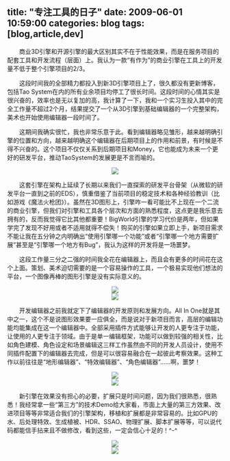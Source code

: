 title: "专注工具的日子"
date: 2009-06-01 10:59:00
categories: blog
tags: [blog,article,dev]
---    
    
　　商业3D引擎和开源引擎的最大区别其实不在于性能效果，而是在服务项目的配套工具和开发流程（层面）上。我认为一款“有作为”的商业引擎在工具上的开发量不低于整个引擎项目的2/3。  
  

　　这段时间我的全部精力都投入到新3D引擎项目上了，很久都没有更新博客，包括Tao System在内的所有业余项目均停工了很长时间。这段时间的心情其实是很兴奋的，效率也是无以复加的高，我计算了一下，我和一个实习生投入其中的完全工作量不超过2个月，结果提交了一个从3D引擎到基础编辑器的一个完整架构，美术也开始使用编辑器一段时间了。  
  
　　这期间我确实很忙，我也非常乐意于此。看到编辑器略见雏形，越来越明确引擎的位置和方向，越来越明确这个编辑器在后期项目上的作用和前景，有时候是不得不兴奋的。这个项目不仅仅关系到后期项目和Money，它也能成为未来一个更好的研发平台，推动TaoSystem的发展更是不言而喻的。

<div style="text-align:center;"><img src="http://blog.scorpionstudio.com/20090601_1.jpg" style="vertical-align:middle;"/></div><div style="text-align:center;"></div>      
  
　　这套引擎在架构上延续了长期以来我们一直探索的研发平台骨架（从微软的研发平台一直到之前的EDS），慎重借鉴了当前项目的稳定技术和各种经验教训（比如游戏《魔法火枪团》）。虽然在3D图形上，引擎咋一看可能比不上现在一个二流的商业引擎，但我们对引擎和工具各个层次和方面的熟悉程度，这点更是我乐意去拥有的，反而我觉得它比其他都重要！BigWorld引擎的学习代价是两年，但如果学完了发现不好用或者不适用就得不偿失！购买的引擎如果立即上手，新项目需求不能让我在五分钟之内明确出“使用引擎哪一个功能”或者“引擎哪一个地方需要扩展”甚至是“引擎哪一个地方有Bug”，我认为这样的开发将是一场噩梦。  
  
　　这段工作量三分之二强的时间我全花在编辑器上，而且会有更多的时间花在这个上面。策划、美术迫切需要的是一个容易操作的工具，一个极易实现他们想法的平台，一个图像再棒的图形引擎是没有实际意义的。

<div style="text-align:center;"><img src="http://blog.scorpionstudio.com/20090601_2.jpg" style="vertical-align:middle;"/></div><div style="text-align:center;"></div>      
<div style="text-align:center;"><img src="http://blog.scorpionstudio.com/20090601_3.jpg" style="vertical-align:middle;"/></div><div style="text-align:center;"></div>        
  
　　开发编辑器之前我就定下了编辑器的开发原则和发展方向。All In One就是其中之一，这个不是说图形效果要一应俱全，而是说对于新项目而言，高层的编辑功能均能集成在这一个编辑器中。全部采用插件方式能够让开发的人更专注于功能，让使用的人更专注于领域。由于是单一编辑框架，功能可以做到较强的相关性，比如角色建模、角色设定和场景编辑这三样工作虽然由不同的开发人员设计，使用不同插件配置下的编辑器去完成，但是可以很容易融合在一起彼此考察效果。这种工作以前往往是“地形编辑器”、“特效编辑器”、“角色编辑器”……啊，噩梦！

<div style="text-align:center;"><img src="http://blog.scorpionstudio.com/20090601_4.jpg" style="vertical-align:middle;"/></div><div style="text-align:center;"></div>      
<div style="text-align:center;"><img src="http://blog.scorpionstudio.com/20090601_5.jpg" style="vertical-align:middle;"/></div><div style="text-align:center;"></div>          
  
　　新引擎在效果没有担心的必要，扩展只是时间问题，因为我们很熟悉，很熟悉！我经常拿一些“第三方”的技术Demo给大家看，市面上大量的第三方效果、改进项目等等非常适合我们的引擎架构，移植和扩展都是非常容易的。比如GPU的水、后处理特效、生成植被、HDR、SSAO、物理扩展、脚本扩展等等，可以说代码都能信手拈来且不做修改，看到这些，一定会信心十足的！^-^

<div style="text-align:center;"><img src="http://blog.scorpionstudio.com/20090601_6.jpg" style="vertical-align:middle;"/></div><div style="text-align:center;"></div>      
<div style="text-align:center;"><img src="http://blog.scorpionstudio.com/20090601_7.jpg" style="vertical-align:middle;"/></div><div style="text-align:center;"></div>          
